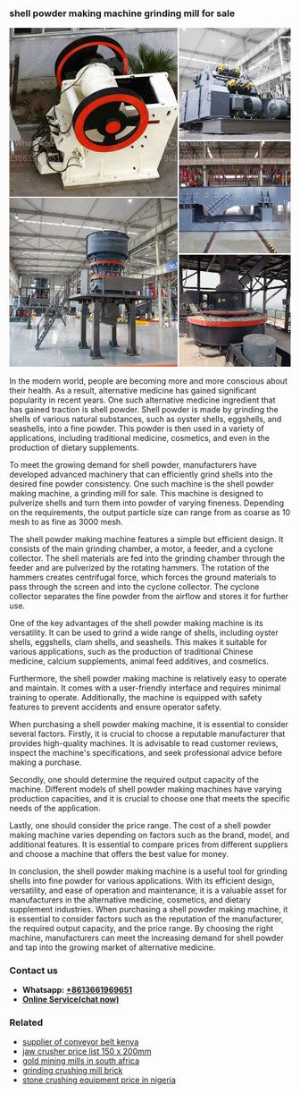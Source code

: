 <h3>shell powder making machine grinding mill for sale</h3><img src='1703042473.jpg' alt=''><p>In the modern world, people are becoming more and more conscious about their health. As a result, alternative medicine has gained significant popularity in recent years. One such alternative medicine ingredient that has gained traction is shell powder. Shell powder is made by grinding the shells of various natural substances, such as oyster shells, eggshells, and seashells, into a fine powder. This powder is then used in a variety of applications, including traditional medicine, cosmetics, and even in the production of dietary supplements.</p><p>To meet the growing demand for shell powder, manufacturers have developed advanced machinery that can efficiently grind shells into the desired fine powder consistency. One such machine is the shell powder making machine, a grinding mill for sale. This machine is designed to pulverize shells and turn them into powder of varying fineness. Depending on the requirements, the output particle size can range from as coarse as 10 mesh to as fine as 3000 mesh.</p><p>The shell powder making machine features a simple but efficient design. It consists of the main grinding chamber, a motor, a feeder, and a cyclone collector. The shell materials are fed into the grinding chamber through the feeder and are pulverized by the rotating hammers. The rotation of the hammers creates centrifugal force, which forces the ground materials to pass through the screen and into the cyclone collector. The cyclone collector separates the fine powder from the airflow and stores it for further use.</p><p>One of the key advantages of the shell powder making machine is its versatility. It can be used to grind a wide range of shells, including oyster shells, eggshells, clam shells, and seashells. This makes it suitable for various applications, such as the production of traditional Chinese medicine, calcium supplements, animal feed additives, and cosmetics.</p><p>Furthermore, the shell powder making machine is relatively easy to operate and maintain. It comes with a user-friendly interface and requires minimal training to operate. Additionally, the machine is equipped with safety features to prevent accidents and ensure operator safety.</p><p>When purchasing a shell powder making machine, it is essential to consider several factors. Firstly, it is crucial to choose a reputable manufacturer that provides high-quality machines. It is advisable to read customer reviews, inspect the machine's specifications, and seek professional advice before making a purchase.</p><p>Secondly, one should determine the required output capacity of the machine. Different models of shell powder making machines have varying production capacities, and it is crucial to choose one that meets the specific needs of the application.</p><p>Lastly, one should consider the price range. The cost of a shell powder making machine varies depending on factors such as the brand, model, and additional features. It is essential to compare prices from different suppliers and choose a machine that offers the best value for money.</p><p>In conclusion, the shell powder making machine is a useful tool for grinding shells into fine powder for various applications. With its efficient design, versatility, and ease of operation and maintenance, it is a valuable asset for manufacturers in the alternative medicine, cosmetics, and dietary supplement industries. When purchasing a shell powder making machine, it is essential to consider factors such as the reputation of the manufacturer, the required output capacity, and the price range. By choosing the right machine, manufacturers can meet the increasing demand for shell powder and tap into the growing market of alternative medicine.</p><h3>Contact us</h3><ul><li><strong>Whatsapp:&nbsp;<a href="https://wa.me/8613661969651">+8613661969651</a></strong></li><li><a href="https://swt.shibang-china.com/?git&amp;zhl&amp;shell powder making machine grinding mill for sale"><strong>Online Service(chat now)</strong></a></li></ul><h3>Related</h3><ul><li><a href='supplier of conveyor belt kenya.md'>supplier of conveyor belt kenya</a></li><li><a href='jaw crusher price list 150 x 200mm.md'>jaw crusher price list 150 x 200mm</a></li><li><a href='gold mining mills in south africa.md'>gold mining mills in south africa</a></li><li><a href='grinding crushing mill brick.md'>grinding crushing mill brick</a></li><li><a href='stone crushing equipment price in nigeria.md'>stone crushing equipment price in nigeria</a></li></ul>